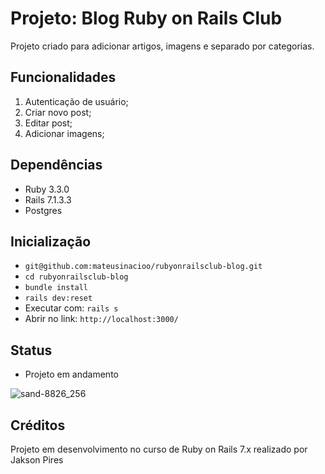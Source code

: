 # Projeto: Blog Ruby on Rails Club

Projeto criado para adicionar artigos, imagens e separado por categorias.

## Funcionalidades
1. Autenticação de usuário;
2. Criar novo post;
3. Editar post;
4. Adicionar imagens;

## Dependências
* Ruby 3.3.0
* Rails 7.1.3.3
* Postgres

## Inicialização
* `git@github.com:mateusinacioo/rubyonrailsclub-blog.git`
* `cd rubyonrailsclub-blog`
* `bundle install`
* `rails dev:reset`
* Executar com: `rails s`
* Abrir no link: `http://localhost:3000/`

## Status
* Projeto em andamento
  
![sand-8826_256](https://github.com/mateusinacioo/rubyonrailsclub-blog/assets/80658605/735ef2e6-8e4b-4d99-be8a-d9085e7e1d8c)

## Créditos
Projeto em desenvolvimento no curso de Ruby on Rails 7.x realizado por Jakson Pires
